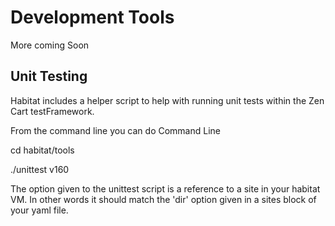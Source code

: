 Development Tools
=================

More coming Soon

Unit Testing
------------

Habitat includes a helper script to help with running unit tests within the Zen Cart testFramework.

From the command line you can do
Command Line

cd habitat/tools

./unittest v160

The option given to the unittest script is a reference to a site in your habitat VM. In other words it should match the 'dir' option given in a sites block of your yaml file.
